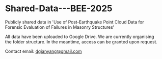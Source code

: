# Shared-Data---BEE-2025
Publicly shared data in 'Use of Post-Earthquake Point Cloud Data for Forensic Evaluation of Failures in Masonry Structures'

All data have been uploaded to Google Drive. We are currently organising the folder structure. In the meantime, access can be granted upon request.

Contact email: dgianyang@gmail.com

